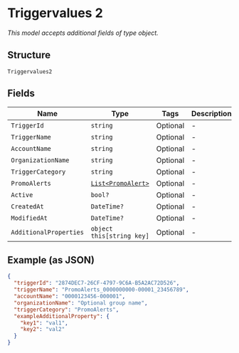 
# Triggervalues 2

*This model accepts additional fields of type object.*

## Structure

`Triggervalues2`

## Fields

| Name | Type | Tags | Description |
|  --- | --- | --- | --- |
| `TriggerId` | `string` | Optional | - |
| `TriggerName` | `string` | Optional | - |
| `AccountName` | `string` | Optional | - |
| `OrganizationName` | `string` | Optional | - |
| `TriggerCategory` | `string` | Optional | - |
| `PromoAlerts` | [`List<PromoAlert>`](../../doc/models/promo-alert.md) | Optional | - |
| `Active` | `bool?` | Optional | - |
| `CreatedAt` | `DateTime?` | Optional | - |
| `ModifiedAt` | `DateTime?` | Optional | - |
| `AdditionalProperties` | `object this[string key]` | Optional | - |

## Example (as JSON)

```json
{
  "triggerId": "2874DEC7-26CF-4797-9C6A-B5A2AC72D526",
  "triggerName": "PromoAlerts_0000000000-00001_23456789",
  "accountName": "0000123456-000001",
  "organizationName": "Optional group name",
  "triggerCategory": "PromoAlerts",
  "exampleAdditionalProperty": {
    "key1": "val1",
    "key2": "val2"
  }
}
```

